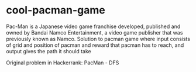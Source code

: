 # cool-pacman-game

Pac-Man is a Japanese video game franchise developed, published and owned by Bandai Namco Entertainment, a video game publisher that was previously known as Namco.
Solution to pacman game where input consists of grid and position of pacman and reward that pacman has to reach, and output gives the path it should take

Original problem in Hackerrank: PacMan - DFS
